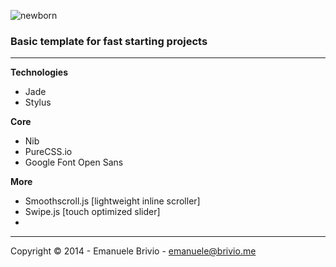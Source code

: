 ![newborn](https://s3-us-west-2.amazonaws.com/droplr.storage/files/acc_8053/uw0O?AWSAccessKeyId=AKIAJSVQN3Z4K7MT5U2A&Expires=1391643490&Signature=ifLeqaNq6ednAJOc3TCyThNZtB4%3D&response-content-disposition=inline%3B%20filename%3Dnewborn-logo.png%3B)

### Basic template for fast starting projects ###

---

**Technologies**
- Jade
- Stylus

**Core**
- Nib
- PureCSS.io
- Google Font Open Sans

**More**
- Smoothscroll.js [lightweight inline scroller]
- Swipe.js [touch optimized slider]
- 

---

Copyright © 2014 - Emanuele Brivio - [emanuele@brivio.me](mailto:emanuele@brivio.me)
